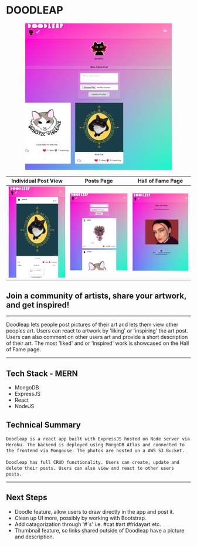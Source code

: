 # DOODLEAP
<p align="center">
<img width="400" height="400" src="build/static/media/app_screenshot.png">
</p>

Individual Post View            |  Posts Page         |        Hall of Fame Page
:-------------------------:|:-------------------------:|:-------------------------:
![doodleleap](build/static/media/app_screenshot2.png) |  ![doodleleap](build/static/media/app_screenshot3.png) | ![doodleleap](build/static/media/app_screenshot4.png)
## Join a community of artists, share your artwork, and get inspired!
---

Doodleap lets people post pictures of their art and lets them view other peoples art. Users can react to artwork by 'liking' or 'inspiring' the art post. Users can also comment on other users art and provide a short description of their art. The most 'liked' and or 'inspired' work is showcased on the Hall of Fame page.

---
## Tech Stack - MERN
- MongoDB
- ExpressJS
- React
- NodeJS

## Technical Summary
```
Doodleap is a react app built with ExpressJS hosted on Node server via Heroku. The backend is deployed using MongoDB Atlas and connected to the frontend via Mongoose. The photos are hosted on a AWS S3 Bucket.

Doodleap has full CRUD functionality. Users can create, update and delete their posts. Users can also view and react to other users posts.
```
---
## Next Steps
- Doodle feature, allow users to draw directly in the app and post it.
- Clean up UI more, possibly by working with Bootstrap.
- Add catagorization through '#`s' i.e. #cat #art #fridayart etc.
- Thumbnail feature, so links shared outside of Doodleap have a picture and description.
